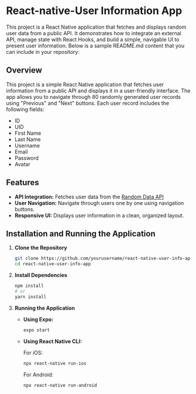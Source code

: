# React-native-User Information App
This project is a React Native application that fetches and displays random user data from a public API. It demonstrates how to integrate an external API, manage state with React Hooks, and build a simple, navigable UI to present user information.
Below is a sample README.md content that you can include in your repository:

## Overview
This project is a simple React Native application that fetches user information from a public API and displays it in a user-friendly interface. The app allows you to navigate through 80 randomly generated user records using "Previous" and "Next" buttons. Each user record includes the following fields:
- ID
- UID
- First Name
- Last Name
- Username
- Email
- Password
- Avatar

## Features
- **API Integration:** Fetches user data from the [Random Data API](https://random-data-api.com/api/users/random_user?size=80)
- **User Navigation:** Navigate through users one by one using navigation buttons.
- **Responsive UI:** Displays user information in a clean, organized layout.

## Installation and Running the Application

1. **Clone the Repository**
   ```bash
   git clone https://github.com/yourusername/react-native-user-info-app.git
   cd react-native-user-info-app
   ```

2. **Install Dependencies**

   ```bash
   npm install
   # or
   yarn install
   ```

3. **Running the Application**

   - **Using Expo:**

     ```bash
     expo start
     ```

   - **Using React Native CLI:**

     For iOS:
     ```bash
     npx react-native run-ios
     ```
     For Android:
     ```bash
     npx react-native run-android
     ```
